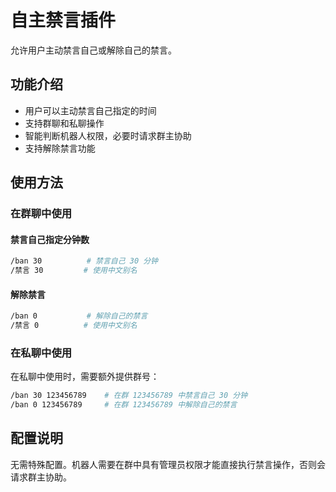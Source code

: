 # 自主禁言插件

允许用户主动禁言自己或解除自己的禁言。

## 功能介绍

- 用户可以主动禁言自己指定的时间
- 支持群聊和私聊操作
- 智能判断机器人权限，必要时请求群主协助
- 支持解除禁言功能

## 使用方法

### 在群聊中使用

#### 禁言自己指定分钟数

```bash
/ban 30          # 禁言自己 30 分钟
/禁言 30         # 使用中文别名
```

#### 解除禁言

```bash
/ban 0           # 解除自己的禁言
/禁言 0          # 使用中文别名
```

### 在私聊中使用

在私聊中使用时，需要额外提供群号：

```bash
/ban 30 123456789    # 在群 123456789 中禁言自己 30 分钟
/ban 0 123456789     # 在群 123456789 中解除自己的禁言
```

## 配置说明

无需特殊配置。机器人需要在群中具有管理员权限才能直接执行禁言操作，否则会请求群主协助。
